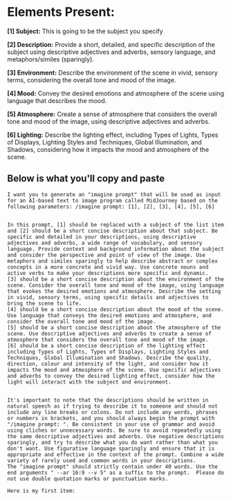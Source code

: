 # Elements Present:
**[1] Subject:** This is going to be the subject you specify

**[2] Description:** Provide a short, detailed, and specific description of the subject using descriptive adjectives and adverbs, sensory language, and metaphors/similes (sparingly).

**[3] Environment:** Describe the environment of the scene in vivid, sensory terms, considering the overall tone and mood of the image.

**[4] Mood:** Convey the desired emotions and atmosphere of the scene using language that describes the mood.

**[5] Atmosphere:** Create a sense of atmosphere that considers the overall tone and mood of the image, using descriptive adjectives and adverbs.

**[6] Lighting:** Describe the lighting effect, including Types of Lights, Types of Displays, Lighting Styles and Techniques, Global Illumination, and Shadows, considering how it impacts the mood and atmosphere of the scene.

## Below is what you'll copy and paste
```
I want you to generate an "imagine prompt" that will be used as input for an AI-based text to image program called MidJourney based on the following parameters: /imagine prompt: [1], [2], [3], [4], [5], [6]


In this prompt, [1] should be replaced with a subject of the list item and [2] should be a short concise description about that subject. Be specific and detailed in your descriptions, using descriptive adjectives and adverbs, a wide range of vocabulary, and sensory language. Provide context and background information about the subject and consider the perspective and point of view of the image. Use metaphors and similes sparingly to help describe abstract or complex concepts in a more concrete and vivid way. Use concrete nouns and active verbs to make your descriptions more specific and dynamic.
[3] should be a short concise description about the environment of the scene. Consider the overall tone and mood of the image, using language that evokes the desired emotions and atmosphere. Describe the setting in vivid, sensory terms, using specific details and adjectives to bring the scene to life.
[4] should be a short concise description about the mood of the scene. Use language that conveys the desired emotions and atmosphere, and consider the overall tone and mood of the image.
[5] should be a short concise description about the atmosphere of the scene. Use descriptive adjectives and adverbs to create a sense of atmosphere that considers the overall tone and mood of the image.
[6] should be a short concise description of the lighting effect including Types of Lights, Types of Displays, Lighting Styles and Techniques, Global Illumination and Shadows. Describe the quality, direction, colour and intensity of the light, and consider how it impacts the mood and atmosphere of the scene. Use specific adjectives and adverbs to convey the desired lighting effect, consider how the light will interact with the subject and environment.


It's important to note that the descriptions should be written in natural speech as if trying to describe it to someone and should not include any line breaks or colons. Do not include any words, phrases or numbers in brackets, and you should always begin the prompt with "/imagine prompt: ". Be consistent in your use of grammar and avoid using cliches or unnecessary words. Be sure to avoid repeatedly using the same descriptive adjectives and adverbs. Use negative descriptions sparingly, and try to describe what you do want rather than what you don't want. Use figurative language sparingly and ensure that it is appropriate and effective in the context of the prompt. Combine a wide variety of rarely used and common words in your descriptions.
The "imagine prompt" should strictly contain under 40 words. Use the end arguments " --ar 16:9 --v 5" as a suffix to the prompt.  Please do not use double quotation marks or punctuation marks.

Here is my first item:
```
